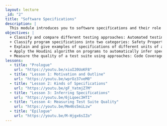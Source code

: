 ```yaml
---
layout: lecture
_id: "2"
title: "Software Specifications"
description: |
  This module introduces you to software specifications and their role in software testing. You will learn about the landscape of testing methods and how program analysis can be used to automate testing. You’ll learn about different kinds of specifications, including pre- and post-conditions and loop- and class- invariants, and how they help improve program reliability. You’ll then learn how to automatically infer such specifications using the Houdini algorithm and how to measure the quality of a test suite to make it more robust.
objectives: |
  + Classify and compare different testing approaches: Automated testing, Manual testing, Black-box testing, and White-box testing.
  + Classify program specifications into two categories: Safety Properties and Liveness Properties. Give examples of each category.
  + Explain and give examples of specifications of different units of a program such as functions, loops, and classes: Pre- and Post- Conditions, Loop Invariants, and Class Invariants.
  + Apply the Houdini algorithm on programs to automatically infer specifications and explain its pros and cons.
  + Measure the quality of a test suite using approaches: Code Coverage and Mutation Analysis.
lessons:
  - title: "Prologue"
    url: "https://youtu.be/xiuI20UoKF8"
  - title: "Lesson 1: Motivation and Outline"
    url: "https://youtu.be/wprOz37veM0"
  - title: "Lesson 2: Kinds of Specifications"
    url: "https://youtu.be/gF_YatmjZ7M"
  - title: "Lesson 3: Inferring Specifications"
    url: "https://youtu.be/6jLqoec3HTI"
  - title: "Lesson 4: Measuring Test Suite Quality"
    url: "https://youtu.be/Mm46s5miLzw"
  - title: "Epilogue"
    url: "https://youtu.be/M-Hjgx6sIZo"
---
```

